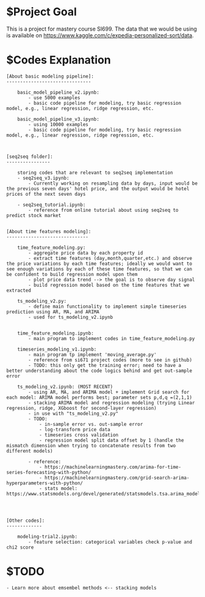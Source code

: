 $Project Goal
=============

This is a project for mastery course SI699. The data that we would be using is available on https://www.kaggle.com/c/expedia-personalized-sort/data.


$Codes Explanation
==================

    [About basic modeling pipeline]:
    -------------------------------
    
        basic_model_pipeline_v2.ipynb:
            - use 5000 examples
            - basic code pipeline for modeling, try basic regression model, e.g., linear regression, ridge regression, etc.

        basic_model_pipeline_v3.ipynb:
            - using 10000 examples 
            - basic code pipeline for modeling, try basic regression model, e.g., linear regression, ridge regression, etc.
        
        
        
    [seq2seq folder]:
    ----------------
    
        storing codes that are relevant to seq2seq implementation
        - seq2seq_v3.ipynb:
            - Currently working on resampling data by days, input would be the previous seven days' hotel price, and the output would be hotel prices of the next seven days

        - seq2seq_tutorial.ipynb:
            - reference from online tutorial about using seq2seq to predict stock market


    [About time features modeling]:
    ------------------------------
         
        time_feature_modeling.py:
            - aggregate price data by each property id
            - extract time features (day,month,quarter,etc.) and observe the price variations by each time features; ideally we would want to see enough variations by each of these time features, so that we can be confident to build regression model upon them
            - plot price data trend --> the goal is to observe day signal
            - build regression model based on the time features that we extracted
        
        ts_modeling_v2.py:
            - define main functionality to implement simple timeseries prediction using AR, MA, and ARIMA
            - used for ts_modeling_v2.ipynb


        time_feature_modeling.ipynb:
            - main program to implement codes in time_feature_modeling.py
        
        timeseries_modeling_v1.ipynb:
            - main program tp implement 'moving_average.py'
            - reference from si671 project codes (more to see in github)
            - TODO: this only get the training error; need to have a better understanding about the code logics behind and get out-sample error
        
        ts_modeling_v2.ipynb: (MOST RECENT)
            - using AR, MA, and ARIMA model + implement Grid search for each model: ARIMA model performs best; parameter sets p,d,q =(2,1,1)
            - stacking ARIMA model and regression modeling (trying Linear regression, ridge, XGboost for second-layer regression)
            - in use with "ts_modeling_v2.py"
            - TODO:
                - in-sample error vs. out-sample error
                - log-transform price data
                - timeseries cross validation
                - regression model split data offset by 1 (handle the mismatch dimension when trying to concatenate results from two different models)
        
            - reference: 
                - https://machinelearningmastery.com/arima-for-time-series-forecasting-with-python/
                - https://machinelearningmastery.com/grid-search-arima-hyperparameters-with-python/
                - stats model: https://www.statsmodels.org/devel/generated/statsmodels.tsa.arima_model.ARIMA.html
        
        
        

    [Other codes]:
    -------------
    
        modeling-trial2.ipynb:
            - feature selection: categorical variables check p-value and chi2 score
      
        
$TODO
=====
    - Learn more about emsembel methods <-- stacking models       
    

